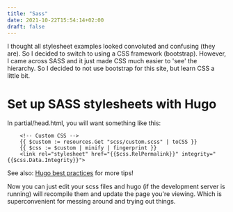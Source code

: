 ```yaml
---
title: "Sass"
date: 2021-10-22T15:54:14+02:00
draft: false
---
```


I thought all stylesheet examples looked convoluted and confusing (they are).
So I decided to switch to using a CSS framework (bootstrap).
However, I came across SASS and it just made CSS much easier to 'see' the hierarchy.
So I decided to not use bootstrap for this site, but learn CSS a little bit.

# Set up SASS stylesheets with Hugo

In partial/head.html, you will want something like this:
```
	<!-- Custom CSS -->
	{{ $custom := resources.Get "scss/custom.scss" | toCSS }}
	{{ $css := $custom | minify | fingerprint }}
	<link rel="stylesheet" href="{{$css.RelPermalink}}" integrity="{{$css.Data.Integrity}}">
```
See also: [Hugo best practices](https://github.com/spech66/hugo-best-practices#css-and-javascript) for more tips!

Now you can just edit your scss files and hugo (if the development server is running) will recompile them and update the page you're viewing. Which is superconvenient for messing around and trying out things.
